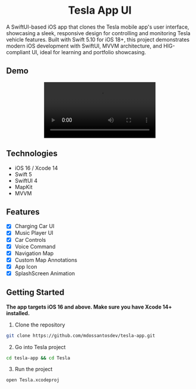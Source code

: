 <h1 align="center">Tesla App UI</h1>


A SwiftUI-based iOS app that clones the Tesla mobile app's user interface, showcasing a sleek, responsive design for controlling and monitoring Tesla vehicle features. Built with Swift 5.10 for iOS 18+, this project demonstrates modern iOS development with SwiftUI, MVVM architecture, and HIG-compliant UI, ideal for learning and portfolio showcasing.
##  Demo

<div align="center">
  <video src="https://github.com/mdossantosdev/tesla-app/assets/25856076/95707c7a-400f-435c-a1cd-d59bc5b702fd" />
    ![Screen Recording 2022-07-26 at 10 13 06](https://user-images.githubusercontent.com/3157579/180909021-cf87dfff-aacc-49a0-98f9-69cd63c8fa16.gif)
</div>

##  Technologies

- iOS 16 / Xcode 14
- Swift 5
- SwiftUI 4
- MapKit
- MVVM

##  Features

- [x] Charging Car UI
- [x] Music Player UI
- [x] Car Controls
- [x] Voice Command
- [x] Navigation Map
- [x] Custom Map Annotations
- [x] App Icon
- [x] SplashScreen Animation

## Getting Started

**The app targets iOS 16 and above. Make sure you have Xcode 14+ installed.**

1. Clone the repository

```sh
git clone https://github.com/mdossantosdev/tesla-app.git
```

2. Go into Tesla project

```sh
cd tesla-app && cd Tesla
```

3. Run the project
```sh
open Tesla.xcodeproj
```


